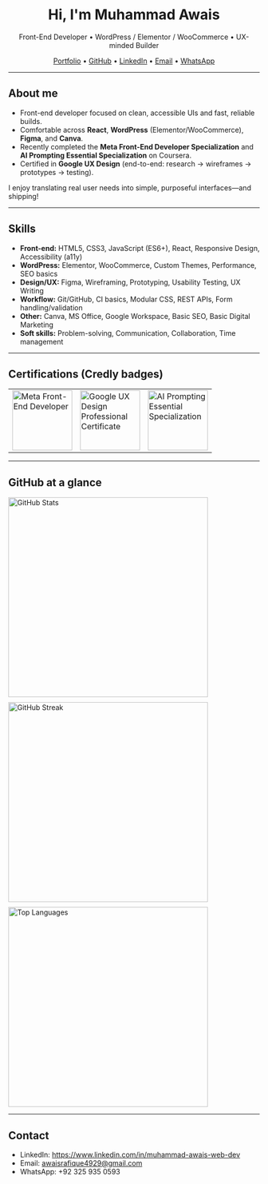 <!-- Profile README for Muhammad Awais -->

<h1 align="center">Hi, I'm Muhammad Awais</h1>
<p align="center">
  Front-End Developer • WordPress / Elementor / WooCommerce • UX-minded Builder
</p>

<p align="center">
  <a href="https://muhammad-awais-web-dev.github.io/">Portfolio</a> •
  <a href="https://github.com/muhammad-awais-web-dev">GitHub</a> •
  <a href="https://www.linkedin.com/in/muhammad-awais-web-dev">LinkedIn</a> •
  <a href="mailto:awaisrafique4929@gmail.com">Email</a> •
  <a href="https://wa.me/923259350593">WhatsApp</a>
</p>

---

## About me

- Front-end developer focused on clean, accessible UIs and fast, reliable builds.  
- Comfortable across **React**, **WordPress** (Elementor/WooCommerce), **Figma**, and **Canva**.  
- Recently completed the **Meta Front-End Developer Specialization** and **AI Prompting Essential Specialization** on Coursera.  
- Certified in **Google UX Design** (end-to-end: research → wireframes → prototypes → testing).  

I enjoy translating real user needs into simple, purposeful interfaces—and shipping!

---

## Skills

- **Front-end:** HTML5, CSS3, JavaScript (ES6+), React, Responsive Design, Accessibility (a11y)
- **WordPress:** Elementor, WooCommerce, Custom Themes, Performance, SEO basics
- **Design/UX:** Figma, Wireframing, Prototyping, Usability Testing, UX Writing
- **Workflow:** Git/GitHub, CI basics, Modular CSS, REST APIs, Form handling/validation
- **Other:** Canva, MS Office, Google Workspace, Basic SEO, Basic Digital Marketing
- **Soft skills:** Problem-solving, Communication, Collaboration, Time management

---

## Certifications (Credly badges)

<!--
How to use:
1) Replace each HREF with your public Credly badge page URL.
2) Replace each IMG SRC with the badge image URL from Credly (right-click → copy image address).
3) Size is controlled via width/height attributes (keep them equal for a square).
4) Duplicate/trim the <a><img/></a> blocks as needed.
-->

<table>
  <tr>
    <td>
      <a href="https://www.credly.com/badges/57f79c80-22c5-4441-804a-c23e04b7201e/public_url" target="_blank" rel="noreferrer">
        <img
          src="https://images.credly.com/images/e91ed0b0-842b-417f-8d2f-b07535febdda/image.png"
          alt="Meta Front-End Developer"
          width="120" height="120"
        />
      </a>
    </td>
    <td>
      <a href="https://www.credly.com/badges/64764bdc-bd32-4e30-be39-c997aa1e8fc2/public_url" target="_blank" rel="noreferrer">
        <img
          src="https://images.credly.com/images/78d71457-7637-4b02-8c0d-739814070bce/GCC_badge_UX_1000x1000.png"
          alt="Google UX Design Professional Certificate"
          width="120" height="120"
        />
      </a>
    </td>
    <td>
      <a href="https://www.credly.com/badges/4ae9f46b-b653-440d-a046-9abc1d5a94a1/public_url" target="_blank" rel="noreferrer">
        <img
          src="https://images.credly.com/images/e5d0c55b-6904-4764-973a-25bd210ccd1a/blob"
          alt="AI Prompting Essential Specialization"
          width="120" height="120"
        />
      </a>
    </td>
    <!-- Add more badges below this line -->
  </tr>
</table>

<!--
Change size globally:
- Set width/height to 100, 120, 140, etc., in every <img>.
- Recommended: 120 x 120 for balance and clarity in a README.
-->

---

## GitHub at a glance

<!-- If you like these cards, keep them; if not, delete this section. -->
<div style="display: flex; flex-direction: column; gap: 10px; justify-content: center;">
  <img width="400" src="https://github-readme-stats.vercel.app/api?username=muhammad-awais-web-dev&show_icons=true&hide_rank=false" alt="GitHub Stats" />
  <img width="400" src="https://github-readme-streak-stats.herokuapp.com/?user=muhammad-awais-web-dev" alt="GitHub Streak" />
  <img width="400" src="https://github-readme-stats.vercel.app/api/top-langs/?username=muhammad-awais-web-dev&layout=compact" alt="Top Languages" />
</div>

---

## Contact

- LinkedIn: https://www.linkedin.com/in/muhammad-awais-web-dev  
- Email: awaisrafique4929@gmail.com  
- WhatsApp: +92 325 935 0593


